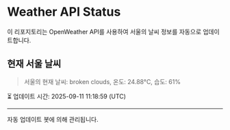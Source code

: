 
# Weather API Status

이 리포지토리는 OpenWeather API를 사용하여 서울의 날씨 정보를 자동으로 업데이트합니다.

## 현재 서울 날씨
> 서울의 현재 날씨: broken clouds, 온도: 24.88°C, 습도: 61%

⏳ 업데이트 시간: 2025-09-11 11:18:59 (UTC)

---
자동 업데이트 봇에 의해 관리됩니다.
